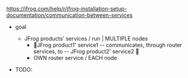 https://jfrog.com/help/r/jfrog-installation-setup-documentation/communication-between-services

* goal
  * JFrog products' services / run | MULTIPLE nodes
    * 👀JFrog product1' service1 -- communicates, through router services, to -- JFrog product2' service2 👀
    * OWN router service / EACH node

* TODO: